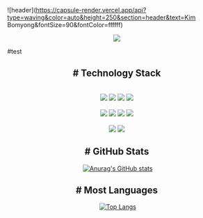 ![header](https://capsule-render.vercel.app/api?type=waving&color=auto&height=250&section=header&text=Kim Bomyong&fontSize=90&fontColor=ffffff)

<div align="center"> 
  <a href="https://hits.seeyoufarm.com"><img src="https://hits.seeyoufarm.com/api/count/incr/badge.svg?url=https%3A%2F%2Fgithub.com%2Fqhaud98%2Fhit-counter&count_bg=%23F8F91D&title_bg=%23555555&icon=github.svg&icon_color=%23FFFFFF&title=hits&edge_flat=false"/></a></div>

#test



<div align="center">
  <h2>
    # Technology Stack
  </h2>
<br/>
  <img src="https://img.shields.io/badge/HTML5-E34F26?style=for-the-badge&logo=HTML5&logoColor=white"/>
  <img src="https://img.shields.io/badge/javaScript-F7DF1E?style=for-the-badge&logo=javaScript&logoColor=white"/>
  <img src="https://img.shields.io/badge/CSS3-1572B6?style=for-the-badge&logo=CSS3&logoColor=white"/>
  <img src="https://img.shields.io/badge/Sass-CC6699?style=for-the-badge&logo=sass&logoColor=white"/><br/><br/>
  <img src="https://img.shields.io/badge/Vue.js-4FC08D?style=for-the-badge&logo=Vue.js&logoColor=white"/>
  <img src="https://img.shields.io/badge/Flutter-02569B?style=for-the-badge&logo=flutter&logoColor=white"/>
  <img src="https://img.shields.io/badge/dart-0175C2?style=for-the-badge&logo=dart&logoColor=white"/>
  <img src="https://img.shields.io/badge/Python-3776AB?style=for-the-badge&logo=python&logoColor=white"/><br/><br/>
  <img src="https://img.shields.io/badge/Git-F05032?style=for-the-badge&logo=Git&logoColor=white"/>
  <img src="https://img.shields.io/badge/GitHub-181717?style=for-the-badge&logo=GitHub&logoColor=white"/>
</div>



<div align="center"> <h2>
  # GitHub Stats
  </h2>

​                                      [![Anurag's GitHub stats](https://github-readme-stats.vercel.app/api?username=qhaud98&show_icons=true)](https://github.com/qhaud98)



<div align="center"> <h2>
  # Most Languages
  </h2>

​                                                          [![Top Langs](https://github-readme-stats.vercel.app/api/top-langs/?username=qhaud98)](https://github.com/anuraghazra/github-readme-stats)
